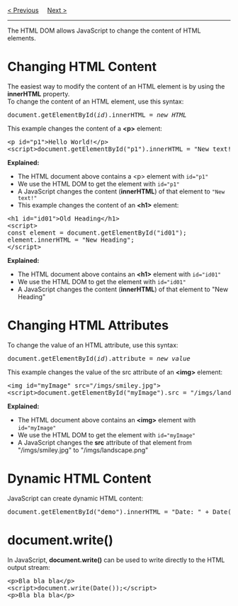 <a href="/JS/DOM/Elements.md">&lt; Previous</a>
&nbsp;&nbsp;&nbsp;
<a href="/JS/DOM/Forms.md">Next &gt;</a>
<hr>
The HTML DOM allows JavaScript to change the content of HTML elements.
<h1>Changing HTML Content</h1>
The easiest way to modify the content of an HTML element is by using the <b>innerHTML</b> property.
<br>
To change the content of an HTML element, use this syntax:
<pre>document.getElementById(<i>id</i>).innerHTML = <i>new HTML</i></pre>
This example changes the content of a <b>&lt;p&gt;</b> element:
<pre>
&lt;p id="p1"&gt;Hello World!&lt;/p&gt;
&lt;script&gt;document.getElementById("p1").innerHTML = "New text!";&lt;/script&gt;
</pre>
<b>Explained:</b>
<ul>
  <li>The HTML document above contains a &lt;p&gt; element with <code>id="p1"</code></li>
  <li>We use the HTML DOM to get the element with <code>id="p1"</code></li>
  <li>A JavaScript changes the content (<b>innerHTML</b>) of that element to <code>"New text!"</code></li>
  <li>This example changes the content of an <b>&lt;h1&gt;</b> element:</li>
</ul>
<pre>
&lt;h1 id="id01"&gt;Old Heading&lt;/h1&gt;
&lt;script&gt;
const element = document.getElementById("id01");
element.innerHTML = "New Heading";
&lt;/script&gt;
</pre>
<b>Explained:</b>
<ul>
  <li>The HTML document above contains an <b>&lt;h1&gt;</b> element with <code>id="id01"</code></li>
  <li>We use the HTML DOM to get the element with <code>id="id01"</code></li>
  <li>A JavaScript changes the content (<b>innerHTML</b>) of that element to "New Heading"</li>
</ul>
<h1>Changing HTML Attributes</h1>
To change the value of an HTML attribute, use this syntax:
<pre>document.getElementById(<i>id</i>).attribute = <i>new value</i></pre>
This example changes the value of the src attribute of an <b>&lt;img&gt;</b> element:
<pre>
&lt;img id="myImage" src="/imgs/smiley.jpg"&gt;
&lt;script&gt;document.getElementById("myImage").src = "/imgs/landscape.png";&lt;/script&gt;
</pre>
<b>Explained:</b>
<ul>
  <li>The HTML document above contains an <b>&lt;img&gt;</b> element with <code>id="myImage"</code></li>
  <li>We use the HTML DOM to get the element with <code>id="myImage"</code></li>
  <li>A JavaScript changes the <b>src</b> attribute of that element from "/imgs/smiley.jpg" to "/imgs/landscape.png"</li>
</ul>
<h1>Dynamic HTML Content</h1>
JavaScript can create dynamic HTML content:
<pre>document.getElementById("demo").innerHTML = "Date: " + Date();</pre>
<h1>document.write()</h1>
In JavaScript, <b>document.write()</b> can be used to write directly to the HTML output stream:
<pre>
&lt;p&gt;Bla bla bla&lt;/p&gt;
&lt;script&gt;document.write(Date());&lt;/script&gt;
&lt;p&gt;Bla bla bla&lt;/p&gt;
